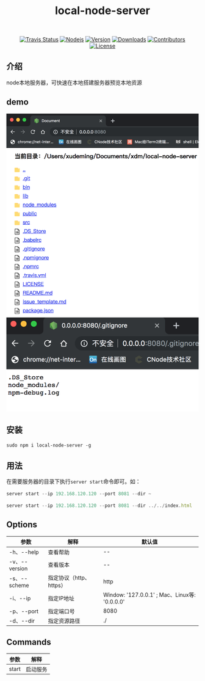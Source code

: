 <h1 align="center">
  local-node-server
</h1>
<br>
<p align="center">
  <a href="https://travis-ci.org/xudeming208/local-node-server"><img src="https://travis-ci.org/xudeming208/local-node-server.svg?branch=master" alt="Travis Status"></a>
  <a href="https://nodejs.org"><img src="https://img.shields.io/node/v/local-node-server.svg" alt="Nodejs"></a>
  <a href="https://www.npmjs.com/package/local-node-server"><img src="https://img.shields.io/npm/v/local-node-server.svg" alt="Version"></a>
  <a href="https://npmcharts.com/compare/local-node-server?minimal=true"><img src="https://img.shields.io/npm/dm/local-node-server.svg" alt="Downloads"></a>
  <a href="https://github.com/xudeming208/local-node-server/graphs/contributors"><img src="https://img.shields.io/github/contributors/xudeming208/local-node-server.svg" alt="Contributors"></a>
  <a href="https://www.npmjs.com/package/local-node-server"><img src="https://img.shields.io/github/license/xudeming208/local-node-server.svg" alt="License"></a>
</p>

## 介绍
node本地服务器，可快速在本地搭建服务器预览本地资源

## demo
![demo-dir](https://github.com/xudeming208/local-node-server/blob/master/public/demo-dir.png?raw=true)
![demo-file](https://github.com/xudeming208/local-node-server/blob/master/public/demo-file.png?raw=true)

## 安装
`
sudo npm i local-node-server -g
`

## 用法
在需要服务器的目录下执行`server start`命令即可。如：

```javascript
server start --ip 192.168.120.120 --port 8081 --dir ~
```

```javascript
server start --ip 192.168.120.120 --port 8081 --dir ../../index.html
```

## Options

参数 | 解释 | 默认值
-|-|-
-h、--help | 查看帮助 | --
-v、--version | 查看版本 | --
-s、--scheme | 指定协议（http、https） | http
-i、--ip | 指定IP地址 | Window: '127.0.0.1' ; Mac、Linux等: '0.0.0.0'
-p、--port | 指定端口号 | 8080
-d、--dir | 指定资源路径 | ./


## Commands

参数 | 解释
-|-
start | 启动服务